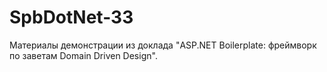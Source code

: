 # SpbDotNet-33
Материалы демонстрации из доклада "ASP.NET Boilerplate: фреймворк по заветам Domain Driven Design".
